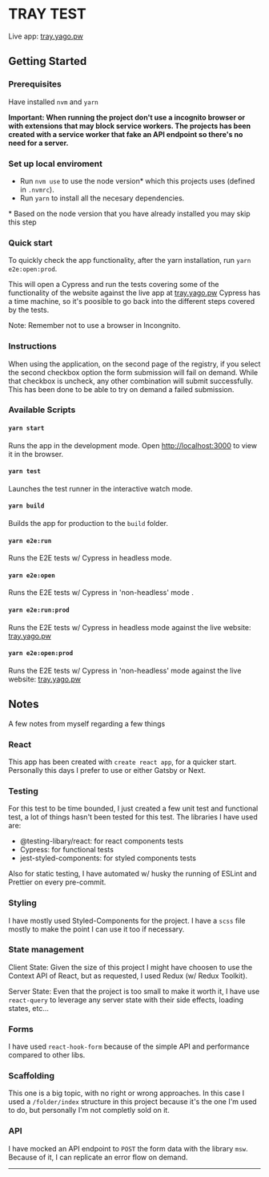 # TRAY TEST

Live app: [tray.yago.pw](tray.yago.pw)

## Getting Started

### Prerequisites

Have installed `nvm` and `yarn`

**Important: When running the project don't use a incognito browser or with extensions that may block service workers.
The projects has been created with a service worker that fake an API endpoint so there's no need for a server.**

### Set up local enviroment

- Run `nvm use` to use the node version\* which this projects uses (defined in `.nvmrc`).
- Run `yarn` to install all the necesary dependencies.

\* Based on the node version that you have already installed you may skip this step

### Quick start

To quickly check the app functionality, after the yarn installation, run `yarn e2e:open:prod`.

This will open a Cypress and run the tests covering some of the functionality of the website against the live app at [tray.yago.pw](tray.yago.pw)
Cypress has a time machine, so it's poosible to go back into the different steps covered by the tests.

Note: Remember not to use a browser in Incongnito.

### Instructions

When using the application, on the second page of the registry, if you select the second checkbox option the form submission will fail on demand. While that checkbox is uncheck, any other combination will submit successfully. This has been done to be able to try on demand a failed submission.

### Available Scripts

#### `yarn start`

Runs the app in the development mode.
Open [http://localhost:3000](http://localhost:3000) to view it in the browser.

#### `yarn test`

Launches the test runner in the interactive watch mode.

#### `yarn build`

Builds the app for production to the `build` folder.

#### `yarn e2e:run`

Runs the E2E tests w/ Cypress in headless mode.

#### `yarn e2e:open`

Runs the E2E tests w/ Cypress in 'non-headless' mode .

#### `yarn e2e:run:prod`

Runs the E2E tests w/ Cypress in headless mode against the live website: [tray.yago.pw](tray.yago.pw)

#### `yarn e2e:open:prod`

Runs the E2E tests w/ Cypress in 'non-headless' mode against the live website: [tray.yago.pw](tray.yago.pw)

## Notes

A few notes from myself regarding a few things

### React

This app has been created with `create react app`, for a quicker start. Personally this days I prefer to use or either Gatsby or Next.

### Testing

For this test to be time bounded, I just created a few unit test and functional test, a lot of things hasn't been tested for this test. The libraries I have used are:

- @testing-libary/react: for react components tests
- Cypress: for functional tests
- jest-styled-components: for styled components tests

Also for static testing, I have automated w/ husky the running of ESLint and Prettier on every pre-commit.

### Styling

I have mostly used Styled-Components for the project. I have a `scss` file mostly to make the point I can use it too if necessary.

### State management

Client State: Given the size of this project I might have choosen to use the Context API of React, but as requested, I used Redux (w/ Redux Toolkit).

Server State: Even that the project is too small to make it worth it, I have use `react-query` to leverage any server state with their side effects, loading states, etc...

### Forms

I have used `react-hook-form` because of the simple API and performance compared to other libs.

### Scaffolding

This one is a big topic, with no right or wrong approaches. In this case I used a `/folder/index` structure in this project because it's the one I'm used to do, but personally I'm not completly sold on it.

### API

I have mocked an API endpoint to `POST` the form data with the library `msw`. Because of it, I can replicate an error flow on demand.

---
